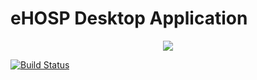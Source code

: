 eHOSP Desktop Application
==========================

<p align="center"> 
  <a href="http://ehosp.azurewebsites.net" target="_blank">
    <img src="https://raw.githubusercontent.com/ehosp/eHOSP-Services-Desktop-CE/master/public/img/256x256.png" align="center"/>
  </a> 
</p>


[![Build Status](https://travis-ci.org/ehosp/eHOSP-Services-Desktop-CE.svg?branch=master)](https://travis-ci.org/ehosp/eHOSP-Services-Desktop-CE)